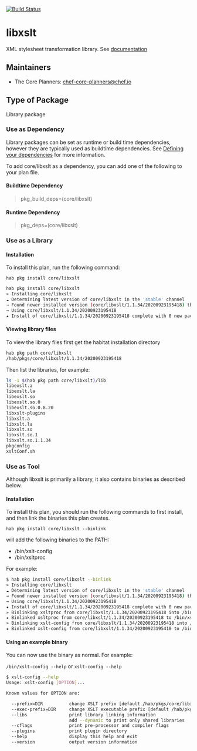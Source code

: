 [![Build Status](https://dev.azure.com/chefcorp-partnerengineering/Chef%20Base%20Plans/_apis/build/status/chef-base-plans.libxslt?branchName=master)](https://dev.azure.com/chefcorp-partnerengineering/Chef%20Base%20Plans/_build/latest?definitionId=269&branchName=master)

# libxslt

XML stylesheet transformation library.  See [documentation](http://xmlsoft.org/XSLT/)

## Maintainers

* The Core Planners: <chef-core-planners@chef.io>

## Type of Package

Library package

### Use as Dependency

Library packages can be set as runtime or build time dependencies, however they are typically used as buildtime dependencies. See [Defining your dependencies](https://www.habitat.sh/docs/developing-packages/developing-packages/#sts=Define%20Your%20Dependencies) for more information.

To add core/libxslt as a dependency, you can add one of the following to your plan file.

#### Buildtime Dependency

> pkg_build_deps=(core/libxslt)

#### Runtime Dependency

> pkg_deps=(core/libxslt)

### Use as a Library

#### Installation

To install this plan, run the following command:

``hab pkg install core/libxslt``

```bash
hab pkg install core/libxslt
» Installing core/libxslt
☁ Determining latest version of core/libxslt in the 'stable' channel
→ Found newer installed version (core/libxslt/1.1.34/20200923195418) than remote version (core/libxslt/1.1.34/20200404024142)
→ Using core/libxslt/1.1.34/20200923195418
★ Install of core/libxslt/1.1.34/20200923195418 complete with 0 new packages installed.
```

#### Viewing library files

To view the library files first get the habitat installation directory

```bash
hab pkg path core/libxslt
/hab/pkgs/core/libxslt/1.1.34/20200923195418
```

Then list the libraries, for example:

```bash
ls -1 $(hab pkg path core/libxslt)/lib
libexslt.a
libexslt.la
libexslt.so
libexslt.so.0
libexslt.so.0.8.20
libxslt-plugins
libxslt.a
libxslt.la
libxslt.so
libxslt.so.1
libxslt.so.1.1.34
pkgconfig
xsltConf.sh
```

### Use as Tool

Although libxslt is primarily a library, it also contains binaries as described below.

#### Installation

To install this plan, you should run the following commands to first install, and then link the binaries this plan creates.

``hab pkg install core/libxslt --binlink``

will add the following binaries to the PATH:

* /bin/xslt-config
* /bin/xsltproc

For example:

```bash
$ hab pkg install core/libxslt --binlink
» Installing core/libxslt
☁ Determining latest version of core/libxslt in the 'stable' channel
→ Found newer installed version (core/libxslt/1.1.34/20200923195418) than remote version (core/libxslt/1.1.34/20200404024142)
→ Using core/libxslt/1.1.34/20200923195418
★ Install of core/libxslt/1.1.34/20200923195418 complete with 0 new packages installed.
» Binlinking xsltproc from core/libxslt/1.1.34/20200923195418 into /bin
★ Binlinked xsltproc from core/libxslt/1.1.34/20200923195418 to /bin/xsltproc
» Binlinking xslt-config from core/libxslt/1.1.34/20200923195418 into /bin
★ Binlinked xslt-config from core/libxslt/1.1.34/20200923195418 to /bin/xslt-config
```

#### Using an example binary

You can now use the binary as normal.  For example:

``/bin/xslt-config --help`` or ``xslt-config --help``

```bash
$ xslt-config --help
Usage: xslt-config [OPTION]...

Known values for OPTION are:

  --prefix=DIR          change XSLT prefix [default /hab/pkgs/core/libxslt/1.1.34/20200923195418]
  --exec-prefix=DIR     change XSLT executable prefix [default /hab/pkgs/core/libxslt/1.1.34/20200923195418]
  --libs                print library linking information
                        add --dynamic to print only shared libraries
  --cflags              print pre-processor and compiler flags
  --plugins             print plugin directory
  --help                display this help and exit
  --version             output version information
```
